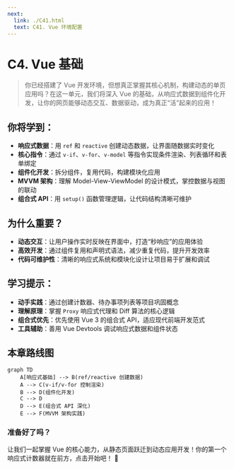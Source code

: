 ```yaml
---
next:
  link: ./C41.html
  text: C41. Vue 环境配置
---
```


# C4. Vue 基础

> 你已经搭建了 Vue 开发环境，但想真正掌握其核心机制，构建动态的单页应用吗？在这一单元，我们将深入 Vue 的基础，从响应式数据到组件化开发，让你的网页能够动态交互、数据驱动，成为真正“活”起来的应用！

## 你将学到：

- **响应式数据**：用 `ref` 和 `reactive` 创建动态数据，让界面随数据实时变化
- **核心指令**：通过 `v-if`、`v-for`、`v-model` 等指令实现条件渲染、列表循环和表单绑定
- **组件化开发**：拆分组件，复用代码，构建模块化应用
- **MVVM 架构**：理解 Model-View-ViewModel 的设计模式，掌控数据与视图的联动
- **组合式 API**：用 `setup()` 函数管理逻辑，让代码结构清晰可维护

## 为什么重要？

- **动态交互**：让用户操作实时反映在界面中，打造“秒响应”的应用体验
- **高效开发**：通过组件复用和声明式语法，减少重复代码，提升开发效率
- **代码可维护性**：清晰的响应式系统和模块化设计让项目易于扩展和调试

## 学习提示：

- **动手实践**：通过创建计数器、待办事项列表等项目巩固概念
- **理解原理**：掌握 `Proxy` 响应式代理和 Diff 算法的核心逻辑
- **组合式优先**：优先使用 Vue 3 的组合式 API，适应现代前端开发范式
- **工具辅助**：善用 Vue Devtools 调试响应式数据和组件状态

## 本章路线图

```mermaid
graph TD
    A[响应式基础] --> B(ref/reactive 创建数据)
    A --> C(v-if/v-for 控制渲染)
    B --> D(组件化开发)
    C --> D
    D --> E(组合式 API 深化)
    E --> F(MVVM 架构实践)
```

### 准备好了吗？

让我们一起掌握 Vue 的核心能力，从静态页面跃迁到动态应用开发！你的第一个响应式计数器就在前方，点击开始吧！ 🚀
